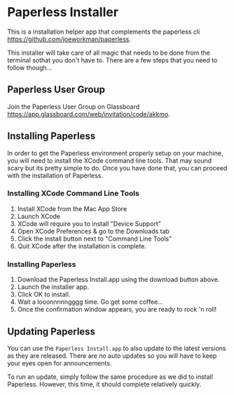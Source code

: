 Paperless Installer
=================

This is a installation helper app that complements the paperless cli <https://github.com/joeworkman/paperless>. 

This installer will take care of all magic that needs to be done from the terminal sothat you don't have to. There are a few steps that you need to follow though…

## Paperless User Group

Join the Paperless User Group on Glassboard <https://app.glassboard.com/web/invitation/code/akkmo>.

## Installing Paperless

In order to get the Paperless environment properly setup on your machine, you will need to install the XCode command line tools. That may sound scary but its pretty simple to do. Once you have done that, you can proceed with the installation of Paperless. 

### Installing XCode Command Line Tools

1. Install XCode from the Mac App Store
2. Launch XCode
3. XCode will require you to install "Device Support"
4. Open XCode Preferences & go to the Downloads tab
5. Click the install button next to "Command Line Tools"
6. Quit XCode after the installation is complete. 

### Installing Paperless

1. Download the Paperless Install.app using the download button above. 
2. Launch the installer app. 
3. Click OK to install.
4. Wait a looonnnnngggg time. Go get some coffee…
5. Once the confirmation window appears, you are ready to rock 'n roll!


## Updating Paperless

You can use the `Paperless Install.app` to also update to the latest versions as they are released. There are no auto updates so you will have to keep your eyes open for announcements. 

To run an update, simply follow the same procedure as we did to install Paperless. However, this time, it should complete relatively quickly. 

